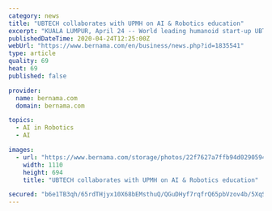 ```yaml
---
category: news
title: "UBTECH collaborates with UPMH on AI & Robotics education"
excerpt: "KUALA LUMPUR, April 24 -- World leading humanoid start-up UBTECH is collaborating with UPM Holdings Sdn Bhd (UPMH) to introduce an AI & Robotics training and education programme in Malaysia. A statement issued by UPMH today said that UPMH, UBTECH China (UBTECH) and M & N RPATech Sdn Bhd (M & N) yesterday signed a virtual Memorandum of ..."
publishedDateTime: 2020-04-24T12:25:00Z
webUrl: "https://www.bernama.com/en/business/news.php?id=1835541"
type: article
quality: 69
heat: 69
published: false

provider:
  name: bernama.com
  domain: bernama.com

topics:
  - AI in Robotics
  - AI

images:
  - url: "https://www.bernama.com/storage/photos/22f7627a7ffb94d02905945ecd13e8265ea2d83f58044"
    width: 1110
    height: 694
    title: "UBTECH collaborates with UPMH on AI & Robotics education"

secured: "b6e1TB3qh/65rdTHjyx10X68bEMsthuQ/QGuDHyf7rqfrQ65pbVzov4b/5XqSUuwpjP+f7z+J9/9ULF+dRATEyoguFWBv2/gCVMshJ8rJZ8W9oMOWNM9An2PpLPQjEBQuk0oAUc7nrw4FKFrTTCAIokjCY5xMGl966oIJzy/vuPl8uEAi1blI2L7R208jIqp1JcKTFHghIuRk+Sz7+YP+oQ0IvxFdGpDr/Qt3d7cyn9vrfBi/8gNd2ivZ2CBYz/orULfif62k8bOrhO0kOQ9XB/dddeBbSjCJqx1jJeuGR7Mzn22q43poHWrcW9nTzk6;GjnmJ/pQ5C6k2IlGqNUoYg=="
---
```


